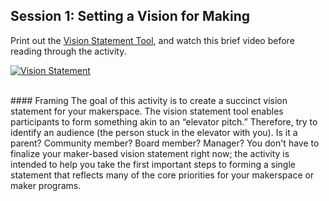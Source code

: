 ## Session 1: Setting a Vision for Making 

Print out the [Vision Statement Tool](https://drive.google.com/open?id=0B73IBpX2ukUbOW12WE5qUk5FcmM), and watch this brief video before reading through the activity. 

[![Vision Statement](https://img.youtube.com/vi/SOtxD7JbDTs/0.jpg)](https://www.youtube.com/watch?v=SOtxD7JbDTs "Vision Statement")


<br/>
#### Framing
The goal of this activity is to create a succinct vision statement for your makerspace. The vision statement tool enables participants to form something akin to an “elevator pitch.” Therefore, try to identify an audience (the person stuck in the elevator with you). Is it a parent? Community member? Board member? Manager? You don't have to finalize your maker-based vision statement right now; the activity is intended to help you take the first important steps to forming a single statement that reflects many of the core priorities for your makerspace or maker programs.  
